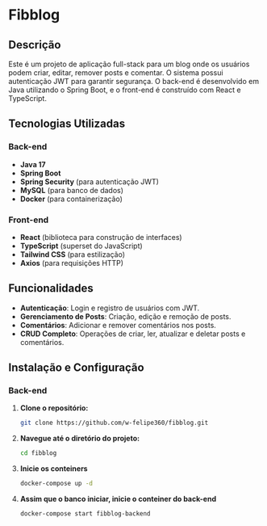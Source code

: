 
# Fibblog

## Descrição

Este é um projeto de aplicação full-stack para um blog onde os usuários podem criar, editar, remover posts e comentar. O sistema possui autenticação JWT para garantir segurança. O back-end é desenvolvido em Java utilizando o Spring Boot, e o front-end é construído com React e TypeScript.

## Tecnologias Utilizadas

### Back-end
- **Java 17**
- **Spring Boot**
- **Spring Security** (para autenticação JWT)
- **MySQL** (para banco de dados)
- **Docker** (para containerização)

### Front-end
- **React** (biblioteca para construção de interfaces)
- **TypeScript** (superset do JavaScript)
- **Tailwind CSS** (para estilização)
- **Axios** (para requisições HTTP)

## Funcionalidades

- **Autenticação**: Login e registro de usuários com JWT.
- **Gerenciamento de Posts**: Criação, edição e remoção de posts.
- **Comentários**: Adicionar e remover comentários nos posts.
- **CRUD Completo**: Operações de criar, ler, atualizar e deletar posts e comentários.

## Instalação e Configuração

### Back-end

1. **Clone o repositório:**
   ```bash
   git clone https://github.com/w-felipe360/fibblog.git

2. **Navegue até o diretório do projeto:**
    ```bash
    cd fibblog
3. **Inicie os conteiners**
    ```bash
    docker-compose up -d
4. **Assim que o banco iniciar, inicie o conteiner do back-end**
    ```bash
    docker-compose start fibblog-backend
